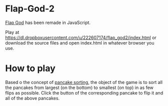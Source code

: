 # Flap-God-2
[Flap God](https://github.com/TexAgg/FlapGod) has been remade in JavaScript.

Play at https://dl.dropboxusercontent.com/u/222607174/flap_god2/index.html 
or download the source files and open index.html in whatever browser you use.

# How to play

Based o the concept of [pancake sorting](https://en.wikipedia.org/wiki/Pancake_sorting), the object of the game is to sort all the pancakes from largest (on the bottom) to smallest (on top) in as few flips as possible.
Click the button of the corresponding pancake to flip it and all of the above pancakes.

